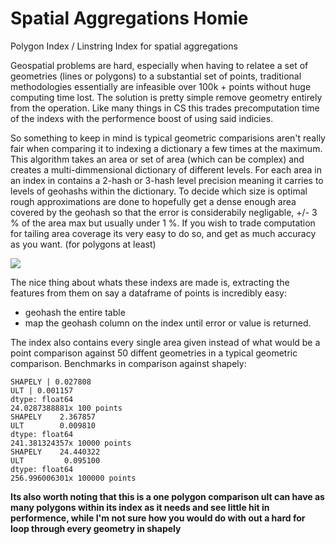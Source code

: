 # Spatial Aggregations Homie

Polygon Index / Linstring Index for spatial aggregations

Geospatial problems are hard, especially when having to relatee a set of geometries (lines or polygons) to a substantial set of points, traditional methodologies essentially are infeasible over 100k + points without huge computing time lost. The solution is pretty simple remove geometry entirely from the operation. Like many things in CS this trades precomputation time of the indexs with the performence boost of using said indicies. 

So something to keep in mind is typical geometric comparisions aren't really fair when comparing it to indexing a dictionary a few times at the maximum. This algorithm takes an area or set of area (which can be complex) and creates a multi-dimmensional dictionary of different levels. For each area in an index in contains a 2-hash or 3-hash level precision meaning it carries to levels of geohashs within the dictionary. To decide which size is optimal rough approximations are done to hopefully get a dense enough area covered by the geohash so that the error is considerabily negligable, +/- 3 % of the area max but usually under 1 %. If you wish to trade computation for tailing area coverage its very easy to do so, and get as much accuracy as you want. (for polygons at least)

![](https://cloud.githubusercontent.com/assets/10904982/18169911/3bf81a7a-702a-11e6-846d-45b3841b48ca.png)

The nice thing about whats these indexs are made is, extracting the features from them on say a dataframe of points is incredibly easy:
* geohash the entire table 
* map the geohash column on the index until error or value is returned. 

The index also contains every single area given instead of what would be a point comparison against 50 diffent geometries in a typical geometric comparison. 
Benchmarks in comparison against shapely:
```
SHAPELY | 0.027808
ULT | 0.001157
dtype: float64
24.0287388881x 100 points
SHAPELY    2.367857
ULT        0.009810
dtype: float64
241.381324357x 10000 points
SHAPELY    24.440322
ULT         0.095100
dtype: float64
256.996006301x 100000 points
```
**Its also worth noting that this is a one polygon comparison ult can have as many polygons within its index as it needs and see little hit in performence, while I'm not sure how you would do with out a hard for loop through every geometry in shapely**

